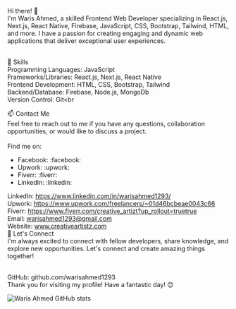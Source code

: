 Hi there! 👋<br>
I'm Waris Ahmed, a skilled Frontend Web Developer specializing in React.js, Next.js, React Native, Firebase, JavaScript, CSS, Bootstrap, Tailwind, HTML, and more. I have a passion for creating engaging and dynamic web applications that deliver exceptional user experiences.<br><br>

🌱 Skills<br>
Programming Languages: JavaScript<br>
Frameworks/Libraries: React.js, Next.js, React Native<br>
Frontend Development: HTML, CSS, Bootstrap, Tailwind<br>
Backend/Database: Firebase, Node.js, MongoDb<br>
Version Control: Git<br<br>

📫 Contact Me<br>
Feel free to reach out to me if you have any questions, collaboration opportunities, or would like to discuss a project.<br><br>
Find me on:
- Facebook: :facebook:
- Upwork: :upwork:
- Fiverr: :fiverr:
- LinkedIn: :linkedin:

LinkedIn: https://www.linkedin.com/in/warisahmed1293/<br>
Upwork: https://www.upwork.com/freelancers/~01d46bcbeae0043c66<br>
Fiverr: https://www.fiverr.com/creative_artizt?up_rollout=truetrue<br>
Email: warisahmed1293@gmail.com<br>
Website: www.creativeartistz.com<br>
🌟 Let's Connect<br>
I'm always excited to connect with fellow developers, share knowledge, and explore new opportunities. Let's connect and create amazing things together!<br><br>

GitHub: github.com/warisahmed1293<br>
Thank you for visiting my profile! Have a fantastic day! 😊<br>

![Waris Ahmed GitHub stats](https://github-readme-stats.vercel.app/api?username=warisahmed1293&show_icons=true&theme=dark)



